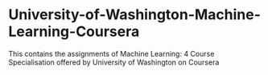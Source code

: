 # University-of-Washington-Machine-Learning-Coursera
This contains the assignments of Machine Learning: 4 Course Specialisation offered by University of Washington on Coursera
